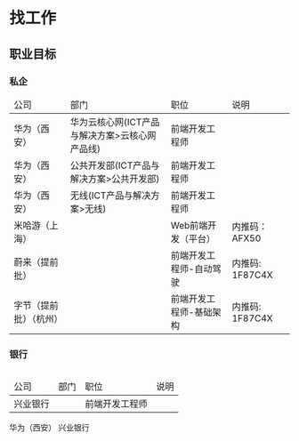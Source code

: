 # 找工作
## 职业目标
### 私企
<table>
<thead>

<tr>
<td>
公司
</td>
<td>
部门
</td>
<td>
职位
</td>
<td>
说明
</td>
</tr>
</thead>
<tbody>
<tr>
<td>
华为（西安）
</td>
<td>
华为云核心网(ICT产品与解决方案>云核心网产品线)
</td>
<td>
前端开发工程师
</td>
<td>
</td>
</tr>

<tr>
<td>
华为（西安）
</td>
<td>
公共开发部(ICT产品与解决方案>公共开发部)
</td>
<td>
前端开发工程师
</td>
<td>
</td>
</tr>

<tr>
<td>
华为（西安）
</td>
<td>
无线(ICT产品与解决方案>无线)
</td>
<td>
前端开发工程师
</td>
<td>
</td>
</tr>

 <tr>
<td>
米哈游（上海）
</td>
<td>
</td>
<td>
Web前端开发（平台）
</td>
<td>
内推码：AFX50
</td>
</tr>

 <tr>
<td>
蔚来（提前批）
</td>
<td>
</td>
<td>
前端开发工程师-自动驾驶
</td>
<td>
内推码: 1F87C4X
</td>
</tr>

 <tr>
<td>
字节（提前批）（杭州）
</td>
<td>
</td>
<td>
前端开发工程师-基础架构
</td>
<td>
内推码: 1F87C4X
</td>
</tr>



</tbody>
<table>

### 银行
<table>
<thead>
<tr>
<td>
公司
</td>
<td>
部门
</td>
<td>
职位
</td>
<td>
说明
</td>
</tr>
</thead>
<tbody>
<tr>
<td>
兴业银行
</td>
<td>
</td>
<td>
前端开发工程师
</td>
<td>
</td>
</tr>
</tbody>
<table>
华为（西安）
兴业银行
